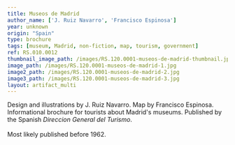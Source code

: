 ```yaml
---
title: Museos de Madrid
author_name: ['J. Ruiz Navarro', 'Francisco Espinosa']
year: unknown
origin: "Spain"
type: brochure
tags: [museum, Madrid, non-fiction, map, tourism, government]
ref: RS.010.0012
thumbnail_image_path: /images/RS.120.0001-museos-de-madrid-thumbnail.jpg
image_path: /images/RS.120.0001-museos-de-madrid-1.jpg
image2_path: /images/RS.120.0001-museos-de-madrid-2.jpg
image3_path: /images/RS.120.0001-museos-de-madrid-3.jpg
layout: artifact_multi
---
```


Design and illustrations by J. Ruiz Navarro. Map by Francisco Espinosa. Informational brochure for tourists about Madrid's museums. Published by the Spanish _Direccion General del Turismo_. <br><br> Most likely published before 1962.